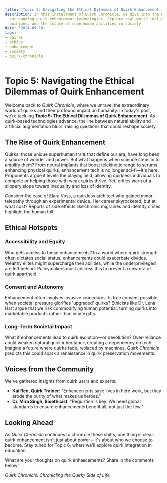 ```yaml
---
title: 'Topic 5: Navigating the Ethical Dilemmas of Quirk Enhancement in Quirk Chronicle'
description: In this installment of Quirk Chronicle, we dive into the moral quandaries
  surrounding quirk enhancement technologies. Explore real-world implications, expert
  opinions, and the future of superhuman abilities in society.
date: '2024-09-18'
tags:
- quirks
- ethics
- enhancement
- society
- quirk-chronicle
---
```


# Topic 5: Navigating the Ethical Dilemmas of Quirk Enhancement

Welcome back to *Quirk Chronicle*, where we unravel the extraordinary world of quirks and their profound impact on humanity. In today's post, we're tackling **Topic 5: The Ethical Dilemmas of Quirk Enhancement**. As quirk-based technologies advance, the line between natural ability and artificial augmentation blurs, raising questions that could reshape society.

## The Rise of Quirk Enhancement

Quirks, those unique superhuman traits that define our era, have long been a source of wonder and power. But what happens when science steps in to amplify them? From neural implants that boost telekinetic range to serums enhancing physical quirks, enhancement tech is no longer sci-fi—it's here. Proponents argue it levels the playing field, allowing quirkless individuals to compete or helping those with weak quirks thrive. Yet, critics warn of a slippery slope toward inequality and loss of identity.

Consider the case of Elara Voss, a quirkless architect who gained minor telepathy through an experimental device. Her career skyrocketed, but at what cost? Reports of side effects like chronic migraines and identity crises highlight the human toll.

## Ethical Hotspots

### Accessibility and Equity
Who gets access to these enhancements? In a world where quirk strength often dictates social status, enhancements could exacerbate divides. Wealthy elites might supercharge their abilities, while the underprivileged are left behind. Policymakers must address this to prevent a new era of quirk apartheid.

### Consent and Autonomy
Enhancement often involves invasive procedures. Is true consent possible when societal pressure glorifies 'upgraded' quirks? Ethicists like Dr. Lena Hart argue that we risk commodifying human potential, turning quirks into marketable products rather than innate gifts.

### Long-Term Societal Impact
What if enhancements lead to quirk evolution—or devolution? Over-reliance could weaken natural quirk inheritance, creating a dependency on tech. Imagine a future where quirks fade, replaced by machines. *Quirk Chronicle* predicts this could spark a renaissance in quirk preservation movements.

## Voices from the Community
We've gathered insights from quirk users and experts:
- **Kai Ren, Quirk Trainer**: "Enhancements save lives in hero work, but they erode the purity of what makes us heroes."
- **Dr. Mira Singh, Bioethicist**: "Regulation is key. We need global standards to ensure enhancements benefit all, not just the few."

## Looking Ahead
As *Quirk Chronicle* continues to chronicle these shifts, one thing is clear: quirk enhancement isn't just about power—it's about who we choose to become. Stay tuned for Topic 6, where we'll explore quirk integration in education.

What are your thoughts on quirk enhancements? Share in the comments below!

*Quirk Chronicle: Chronicling the Quirky Side of Life*

